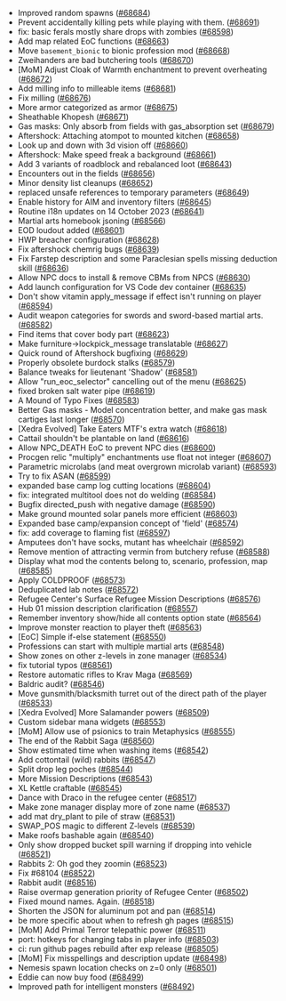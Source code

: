 * Improved random spawns ([#68684](https://github.com/CleverRaven/Cataclysm-DDA/pull/68684))
* Prevent accidentally killing pets while playing with them. ([#68691](https://github.com/CleverRaven/Cataclysm-DDA/pull/68691))
* fix: basic ferals mostly share drops with zombies ([#68598](https://github.com/CleverRaven/Cataclysm-DDA/pull/68598))
* Add map related EoC functions ([#68663](https://github.com/CleverRaven/Cataclysm-DDA/pull/68663))
* Move `basement_bionic` to bionic profession mod ([#68668](https://github.com/CleverRaven/Cataclysm-DDA/pull/68668))
* Zweihanders are bad butchering tools ([#68670](https://github.com/CleverRaven/Cataclysm-DDA/pull/68670))
* [MoM] Adjust Cloak of Warmth enchantment to prevent overheating ([#68672](https://github.com/CleverRaven/Cataclysm-DDA/pull/68672))
* Add milling info to milleable items ([#68681](https://github.com/CleverRaven/Cataclysm-DDA/pull/68681))
* Fix milling ([#68676](https://github.com/CleverRaven/Cataclysm-DDA/pull/68676))
* More armor categorized as armor ([#68675](https://github.com/CleverRaven/Cataclysm-DDA/pull/68675))
* Sheathable Khopesh ([#68671](https://github.com/CleverRaven/Cataclysm-DDA/pull/68671))
* Gas masks: Only absorb from fields with gas_absorption set ([#68679](https://github.com/CleverRaven/Cataclysm-DDA/pull/68679))
* Aftershock: Attaching atompot to mounted kitchen ([#68658](https://github.com/CleverRaven/Cataclysm-DDA/pull/68658))
* Look up and down with 3d vision off ([#68660](https://github.com/CleverRaven/Cataclysm-DDA/pull/68660))
* Aftershock: Make speed freak a background ([#68661](https://github.com/CleverRaven/Cataclysm-DDA/pull/68661))
* Add 3 variants of roadblock and rebalanced loot ([#68643](https://github.com/CleverRaven/Cataclysm-DDA/pull/68643))
* Encounters out in the fields ([#68656](https://github.com/CleverRaven/Cataclysm-DDA/pull/68656))
* Minor density list cleanups ([#68652](https://github.com/CleverRaven/Cataclysm-DDA/pull/68652))
* replaced unsafe references to temporary parameters ([#68649](https://github.com/CleverRaven/Cataclysm-DDA/pull/68649))
* Enable history for AIM and inventory filters ([#68645](https://github.com/CleverRaven/Cataclysm-DDA/pull/68645))
* Routine i18n updates on 14 October 2023 ([#68641](https://github.com/CleverRaven/Cataclysm-DDA/pull/68641))
* Martial arts homebook jsoning ([#68566](https://github.com/CleverRaven/Cataclysm-DDA/pull/68566))
* EOD loudout added ([#68601](https://github.com/CleverRaven/Cataclysm-DDA/pull/68601))
* HWP breacher configuration ([#68628](https://github.com/CleverRaven/Cataclysm-DDA/pull/68628))
* Fix aftershock chemrig bugs ([#68639](https://github.com/CleverRaven/Cataclysm-DDA/pull/68639))
* Fix Farstep description and some Paraclesian spells missing deduction skill ([#68636](https://github.com/CleverRaven/Cataclysm-DDA/pull/68636))
* Allow NPC docs to install & remove CBMs from NPCS ([#68630](https://github.com/CleverRaven/Cataclysm-DDA/pull/68630))
* Add launch configuration for VS Code dev container ([#68635](https://github.com/CleverRaven/Cataclysm-DDA/pull/68635))
* Don't show vitamin apply_message if effect isn't running on player ([#68594](https://github.com/CleverRaven/Cataclysm-DDA/pull/68594))
* Audit weapon categories for swords and sword-based martial arts. ([#68582](https://github.com/CleverRaven/Cataclysm-DDA/pull/68582))
* Find items that cover body part ([#68623](https://github.com/CleverRaven/Cataclysm-DDA/pull/68623))
* Make furniture->lockpick_message translatable ([#68627](https://github.com/CleverRaven/Cataclysm-DDA/pull/68627))
* Quick round of Aftershock bugfixing ([#68629](https://github.com/CleverRaven/Cataclysm-DDA/pull/68629))
* Properly obsolete burdock stalks ([#68579](https://github.com/CleverRaven/Cataclysm-DDA/pull/68579))
* Balance tweaks for lieutenant 'Shadow' ([#68581](https://github.com/CleverRaven/Cataclysm-DDA/pull/68581))
* Allow "run_eoc_selector" cancelling out of the menu ([#68625](https://github.com/CleverRaven/Cataclysm-DDA/pull/68625))
* fixed broken salt water pipe ([#68619](https://github.com/CleverRaven/Cataclysm-DDA/pull/68619))
* A Mound of Typo Fixes ([#68583](https://github.com/CleverRaven/Cataclysm-DDA/pull/68583))
* Better Gas masks - Model concentration better, and make gas mask cartiges last longer  ([#68570](https://github.com/CleverRaven/Cataclysm-DDA/pull/68570))
* [Xedra Evolved] Take Eaters MTF's extra watch ([#68618](https://github.com/CleverRaven/Cataclysm-DDA/pull/68618))
* Cattail shouldn't be plantable on land ([#68616](https://github.com/CleverRaven/Cataclysm-DDA/pull/68616))
* Allow NPC_DEATH EoC to prevent NPC dies ([#68600](https://github.com/CleverRaven/Cataclysm-DDA/pull/68600))
* Procgen relic "multiply" enchantments use float not integer ([#68607](https://github.com/CleverRaven/Cataclysm-DDA/pull/68607))
* Parametric microlabs (and meat overgrown microlab variant) ([#68593](https://github.com/CleverRaven/Cataclysm-DDA/pull/68593))
* Try to fix ASAN ([#68599](https://github.com/CleverRaven/Cataclysm-DDA/pull/68599))
* expanded base camp log cutting locations ([#68604](https://github.com/CleverRaven/Cataclysm-DDA/pull/68604))
* fix: integrated multitool does not do welding ([#68584](https://github.com/CleverRaven/Cataclysm-DDA/pull/68584))
* Bugfix directed_push with negative damage ([#68590](https://github.com/CleverRaven/Cataclysm-DDA/pull/68590))
* Make ground mounted solar panels more efficient ([#68603](https://github.com/CleverRaven/Cataclysm-DDA/pull/68603))
* Expanded base camp/expansion concept of 'field' ([#68574](https://github.com/CleverRaven/Cataclysm-DDA/pull/68574))
* fix: add coverage to flaming fist ([#68597](https://github.com/CleverRaven/Cataclysm-DDA/pull/68597))
* Amputees don't have socks, mutant has wheelchair ([#68592](https://github.com/CleverRaven/Cataclysm-DDA/pull/68592))
* Remove mention of attracting vermin from butchery refuse ([#68588](https://github.com/CleverRaven/Cataclysm-DDA/pull/68588))
* Display what mod the contents belong to, scenario, profession, map ([#68585](https://github.com/CleverRaven/Cataclysm-DDA/pull/68585))
* Apply COLDPROOF ([#68573](https://github.com/CleverRaven/Cataclysm-DDA/pull/68573))
* Deduplicated lab notes ([#68572](https://github.com/CleverRaven/Cataclysm-DDA/pull/68572))
* Refugee Center's Surface Refugee Mission Descriptions ([#68576](https://github.com/CleverRaven/Cataclysm-DDA/pull/68576))
* Hub 01 mission description clarification ([#68557](https://github.com/CleverRaven/Cataclysm-DDA/pull/68557))
* Remember inventory show/hide all contents option state ([#68564](https://github.com/CleverRaven/Cataclysm-DDA/pull/68564))
* Improve monster reaction to player theft ([#68563](https://github.com/CleverRaven/Cataclysm-DDA/pull/68563))
* [EoC] Simple if-else statement ([#68550](https://github.com/CleverRaven/Cataclysm-DDA/pull/68550))
* Professions can start with multiple martial arts ([#68548](https://github.com/CleverRaven/Cataclysm-DDA/pull/68548))
* Show zones on other z-levels in zone manager ([#68534](https://github.com/CleverRaven/Cataclysm-DDA/pull/68534))
* fix tutorial typos ([#68561](https://github.com/CleverRaven/Cataclysm-DDA/pull/68561))
* Restore automatic rifles to Krav Maga ([#68569](https://github.com/CleverRaven/Cataclysm-DDA/pull/68569))
* Baldric audit? ([#68546](https://github.com/CleverRaven/Cataclysm-DDA/pull/68546))
* Move gunsmith/blacksmith turret out of the direct path of the player ([#68533](https://github.com/CleverRaven/Cataclysm-DDA/pull/68533))
* [Xedra Evolved] More Salamander powers ([#68509](https://github.com/CleverRaven/Cataclysm-DDA/pull/68509))
* Custom sidebar mana widgets ([#68553](https://github.com/CleverRaven/Cataclysm-DDA/pull/68553))
* [MoM] Allow use of psionics to train Metaphysics ([#68555](https://github.com/CleverRaven/Cataclysm-DDA/pull/68555))
* The end of the Rabbit Saga ([#68560](https://github.com/CleverRaven/Cataclysm-DDA/pull/68560))
* Show estimated time when washing items ([#68542](https://github.com/CleverRaven/Cataclysm-DDA/pull/68542))
* Add cottontail (wild) rabbits ([#68547](https://github.com/CleverRaven/Cataclysm-DDA/pull/68547))
* Split drop leg poches ([#68544](https://github.com/CleverRaven/Cataclysm-DDA/pull/68544))
* More Mission Descriptions ([#68543](https://github.com/CleverRaven/Cataclysm-DDA/pull/68543))
* XL Kettle craftable ([#68545](https://github.com/CleverRaven/Cataclysm-DDA/pull/68545))
* Dance with Draco in the refugee center ([#68517](https://github.com/CleverRaven/Cataclysm-DDA/pull/68517))
* Make zone manager display more of zone name ([#68537](https://github.com/CleverRaven/Cataclysm-DDA/pull/68537))
* add mat dry_plant to pile of straw ([#68531](https://github.com/CleverRaven/Cataclysm-DDA/pull/68531))
* SWAP_POS magic to different Z-levels ([#68539](https://github.com/CleverRaven/Cataclysm-DDA/pull/68539))
* Make roofs bashable again ([#68540](https://github.com/CleverRaven/Cataclysm-DDA/pull/68540))
* Only show dropped bucket spill warning if dropping into vehicle ([#68521](https://github.com/CleverRaven/Cataclysm-DDA/pull/68521))
* Rabbits 2: Oh god they zoomin ([#68523](https://github.com/CleverRaven/Cataclysm-DDA/pull/68523))
* Fix #68104 ([#68522](https://github.com/CleverRaven/Cataclysm-DDA/pull/68522))
* Rabbit audit ([#68516](https://github.com/CleverRaven/Cataclysm-DDA/pull/68516))
* Raise overmap generation priority of Refugee Center ([#68502](https://github.com/CleverRaven/Cataclysm-DDA/pull/68502))
* Fixed mound names. Again. ([#68518](https://github.com/CleverRaven/Cataclysm-DDA/pull/68518))
* Shorten the JSON for aluminum pot and pan ([#68514](https://github.com/CleverRaven/Cataclysm-DDA/pull/68514))
* be more specific about when to refresh gh pages ([#68515](https://github.com/CleverRaven/Cataclysm-DDA/pull/68515))
* [MoM] Add Primal Terror telepathic power ([#68511](https://github.com/CleverRaven/Cataclysm-DDA/pull/68511))
* port: hotkeys for changing tabs in player info ([#68503](https://github.com/CleverRaven/Cataclysm-DDA/pull/68503))
* ci: run github pages rebuild after exp release ([#68505](https://github.com/CleverRaven/Cataclysm-DDA/pull/68505))
* [MoM] Fix misspellings and description update ([#68498](https://github.com/CleverRaven/Cataclysm-DDA/pull/68498))
* Nemesis spawn location checks on z=0 only ([#68501](https://github.com/CleverRaven/Cataclysm-DDA/pull/68501))
* Eddie can now buy food ([#68499](https://github.com/CleverRaven/Cataclysm-DDA/pull/68499))
* Improved path for intelligent monsters ([#68492](https://github.com/CleverRaven/Cataclysm-DDA/pull/68492))
